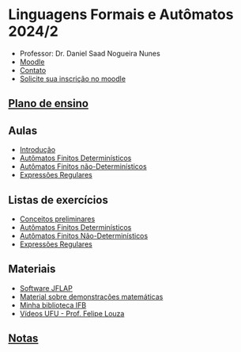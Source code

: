 
# Linguagens Formais e Autômatos 2024/2

- Professor: Dr. Daniel Saad Nogueira Nunes
- [Moodle](https://moodle.danielsaad.com)
- [Contato](https://danielsaad.com/contato)
- [Solicite sua inscrição no moodle](https://docs.google.com/forms/d/e/1FAIpQLSehAhukn6G4xkbARr1QQCcMjfbJ-Mt2Z_nTvcdkY9w4c5G9aw/viewform?usp=sf_link)

## [Plano de ensino](/assets/planejamento/plano-de-ensino.pdf)

## Aulas

- [Introdução](/assets/aulas/introducao.pdf)
- [Autômatos Finitos Determinísticos](/assets/aulas/automatos-finitos-deterministicos.pdf)
- [Autômatos Finitos não-Determinísticos](/assets/aulas/automatos-finitos-nao-deterministicos.pdf)
- [Expressões Regulares](/assets/aulas/expressoes-regulares.pdf)

## Listas de exercícios

- [Conceitos preliminares](/assets/listas-de-exercicios/conceitos-preliminares.pdf)
- [Autômatos Finitos Determinísticos](/assets/listas-de-exercicios/automatos-finitos-deterministicos.pdf)
- [Autômatos Finitos Não-Determinísticos](/assets/listas-de-exercicios/automatos-finitos-nao-deterministicos.pdf)
- [Expressões Regulares](/assets/listas-de-exercicios/expressores-regulares.pdf)

## Materiais

- [Software JFLAP](https://www.jflap.org/jflaptmp/)
- [Material sobre demonstrações matemáticas](assets/aulas/proofs.pdf)
- [Minha biblioteca
  IFB](https://www.ifb.edu.br/espaco-do-estudante/noticias/29605-minha-biblioteca-possibilita-acesso-a-acervos-digitais-para-comunidade-do-ifb)
- [Vídeos UFU - Prof. Felipe Louza](https://www.youtube.com/watch?v=fM3YNiEoQds&list=PLuARAw3cqFRBLFB9VuGbwFyh_RehmBX1c)

## [Notas]()
